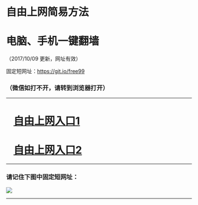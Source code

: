 ﻿# 自由上网简易方法

# 电脑、手机一键翻墙

（2017/10/09 更新，网址有效）

固定短网址：https://git.io/free99

### （微信如打不开，请转到浏览器打开）


***





# &nbsp;&nbsp; <a href="http://ft132649856.fwq-tz-1001.info/fwqtz01.html?t=100900113128 " target="_blank">自由上网入口1</a>
# &nbsp;&nbsp; <a href="http://ft1815220425.fwq-tz-1002.info/fwqtz02.html?t=10090016572 " target="_blank">自由上网入口2</a>
***

### 请记住下图中固定短网址：

<img src="https://s3-us-west-2.amazonaws.com/fwq-1001/yjfq-20170905okok.png" /> 


***

